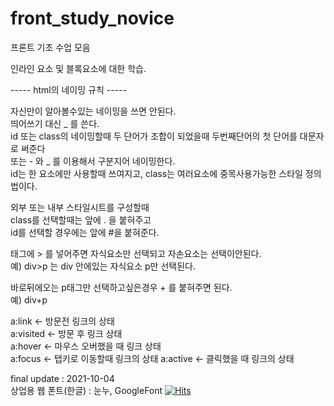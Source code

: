 # front_study_novice

프론트 기초 수업 모음  


인라인 요소 및 블록요소에 대한 학습.   

----- html의 네이밍 규칙 -----     

자신만이 알아볼수있는 네이밍을 쓰면 안된다.  
띄어쓰기 대신 _ 를 쓴다.  
id 또는 class의 네이밍할때 두 단어가 조합이 되었을때 두번째단어의 첫 단어를 대문자로 써준다  
또는 - 와 _ 를 이용해서 구분지어 네이밍한다.  
id는 한 요소에만 사용할때 쓰여지고, class는 여러요소에 중목사용가능한 스타일 정의법이다.    

외부 또는 내부 스타일시트를 구성할때  
class를 선택할때는 앞에 . 을 붙혀주고  
id를 선택할 경우에는 앞에 #을 붙혀준다.    

태그에 > 를 넣어주면 자식요소만 선택되고 자손요소는 선택이안된다.  
예) div>p 는 div 안에있는 자식요소 p만 선택된다.    

바로뒤에오는 p태그만 선택하고싶은경우 + 를 붙혀주면 된다.  
예) div+p    

a:link 	<- 방문전 링크의 상태  
a:visited 	<- 방문 후 링크 상태  
a:hover 	<- 마우스 오버했을 때 링크 상태  
a:focus 	<- 탭키로 이동할때 링크의 상태
a:active	<- 클릭했을 때 링크의 상태



final update : 2021-10-04    
상업용 웹 폰트(한글) : 눈누, GoogleFont
[![Hits](https://hits.seeyoufarm.com/api/count/incr/badge.svg?url=https%3A%2F%2Fgithub.com%2Fmoner050%2Ffront_study_novice&count_bg=%2379C83D&title_bg=%23555555&icon=&icon_color=%23E7E7E7&title=hits&edge_flat=false)](https://hits.seeyoufarm.com)
